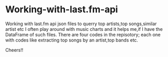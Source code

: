 # Working-with-last.fm-api
Working with last.fm api json files to querry top artists,top songs,similar artist etc
I often play around with music charts and it helps me,if I have the DataFrame of such files.
There are four codes in the repisotory; each one with codes like extracting top songs by an artist,top bands etc.


Cheers!!
